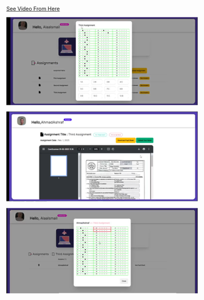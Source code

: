 [See Video From Here](./1738444933978.mp4)

![alt text](image-1.png)

![alt text](image-2.png)

![alt text](image-3.png)